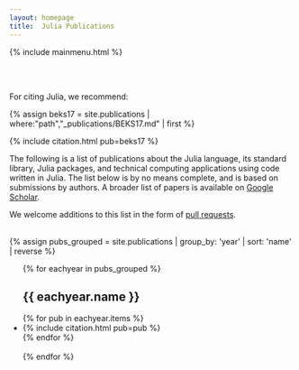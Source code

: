 ```yaml
---
layout: homepage
title:  Julia Publications
---
```


{% include mainmenu.html %}

<br /><br/>

<div class = "container">
<p>For citing Julia, we recommend:</p>

<p>
{% assign beks17 = site.publications | where:"path","_publications/BEKS17.md" | first %}
<div>{% include citation.html pub=beks17 %}</div>
</p>

<p>
The following is a list of publications about the Julia language, its
standard library, Julia packages, and technical computing applications
using code written in Julia. The list below is by no means complete,
and is based on submissions by authors. A broader list of papers is
available on <a href = "https://scholar.google.com/scholar?cites=12373977815425691465&as_sdt=40000005&sciodt=0,22&hl=en">Google
Scholar</a>.
</p>

We welcome additions to this list in the form of
<a href = "https://github.com/JuliaLang/www.julialang.org/tree/master/_publications#readme">pull requests</a>.
<br><br>

{% assign pubs_grouped = site.publications | group_by: 'year' | sort: 'name' | reverse %}
<ul class="publist">
{% for eachyear in pubs_grouped  %}
  <h2> {{ eachyear.name }} </h2>
  {% for pub in eachyear.items %}
  <li id="{{ pub.path | remove: "_publications/" | remove: ".md"  }}">{% include citation.html pub=pub %}</li>
  {% endfor %}
  <br/><br/>
{% endfor %}
</ul>
</div>
